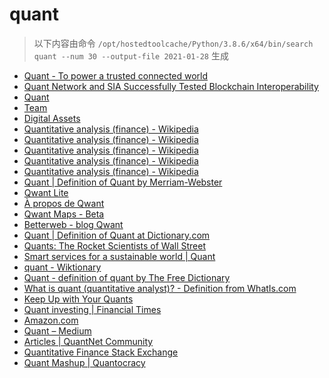 
quant
=====


> 以下内容由命令 `/opt/hostedtoolcache/Python/3.8.6/x64/bin/search quant --num 30 --output-file 2021-01-28` 生成

- [Quant - To power a trusted connected world](https://www.quant.network/)
- [Quant Network and SIA Successfully Tested Blockchain Interoperability](https://www.quant.network/news-room/quant-network-and-sia-successfully-tested-blockchain-interoperability/)
- [Quant](https://developer.quant.network/)
- [Team](https://www.quant.network/about-us/the-team/)
- [Digital Assets](https://www.quant.network/solutions/digital-assets/)
- [Quantitative analysis (finance) - Wikipedia](https://en.wikipedia.org/wiki/Quantitative_analysis_(finance))
- [Quantitative analysis (finance) - Wikipedia](https://en.wikipedia.org/wiki/Quantitative_analysis_(finance)#History)
- [Quantitative analysis (finance) - Wikipedia](https://en.wikipedia.org/wiki/Quantitative_analysis_(finance)#Education)
- [Quantitative analysis (finance) - Wikipedia](https://en.wikipedia.org/wiki/Quantitative_analysis_(finance)#Types)
- [Quantitative analysis (finance) - Wikipedia](https://en.wikipedia.org/wiki/Quantitative_analysis_(finance)#Mathematical_and_statistical_approaches)
- [Quant | Definition of Quant by Merriam-Webster](https://www.merriam-webster.com/dictionary/quant)
- [Qwant Lite](https://www.qwant.com/?l=en)
- [À propos de Qwant](https://about.qwant.com/fr/)
- [Qwant Maps - Beta](https://www.qwant.com/maps)
- [Betterweb - blog Qwant](https://betterweb.qwant.com/)
- [Quant | Definition of Quant at Dictionary.com](https://www.dictionary.com/browse/quant)
- [Quants: The Rocket Scientists of Wall Street](https://www.investopedia.com/articles/financialcareers/08/quants-quantitative-analyst.asp)
- [Smart services for a sustainable world | Quant](https://www.quantservice.com/)
- [quant - Wiktionary](https://en.wiktionary.org/wiki/quant)
- [Quant - definition of quant by The Free Dictionary](https://www.thefreedictionary.com/quant)
- [What is quant (quantitative analyst)? - Definition from WhatIs.com](https://whatis.techtarget.com/definition/quant-quantitative-analyst)
- [Keep Up with Your Quants](https://hbr.org/2013/07/keep-up-with-your-quants)
- [Quant investing | Financial Times](https://www.ft.com/stream/f2693ebe-70d7-4a30-83ac-c8ae8fcca71b)
- [Amazon.com](https://www.amazon.com/Quants-Whizzes-Conquered-Street-Destroyed/dp/0307453383)
- [Quant – Medium](https://medium.com/@quant_network)
- [Articles | QuantNet Community](https://quantnet.com/forum/home/)
- [Quantitative Finance Stack Exchange](https://quant.stackexchange.com/)
- [Quant Mashup | Quantocracy](https://quantocracy.com/)
